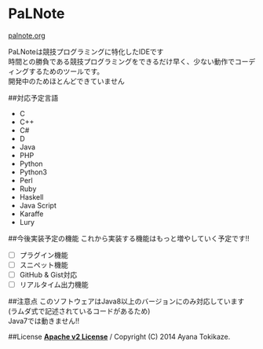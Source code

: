 PaLNote
========
[palnote.org](http://palnote.org)  

PaLNoteは競技プログラミングに特化したIDEです  
時間との勝負である競技プログラミングをできるだけ早く、少ない動作でコーディングするためのツールです。  
開発中のためほとんどできていません  

##対応予定言語
* C
* C++
* C#
* D
* Java
* PHP
* Python
* Python3
* Perl
* Ruby
* Haskell
* Java Script
* Karaffe
* Lury

##今後実装予定の機能
これから実装する機能はもっと増やしていく予定です!!  
- [ ] プラグイン機能
- [ ] スニペット機能
- [ ] GitHub & Gist対応
- [ ] リアルタイム出力機能 

##注意点
このソフトウェアはJava8以上のバージョンにのみ対応しています  
(ラムダ式で記述されているコードがあるため)  
Java7では動きません!!  

##License
[__Apache v2 License__](../master/LICENSE) / Copyright (C) 2014 Ayana Tokikaze.
